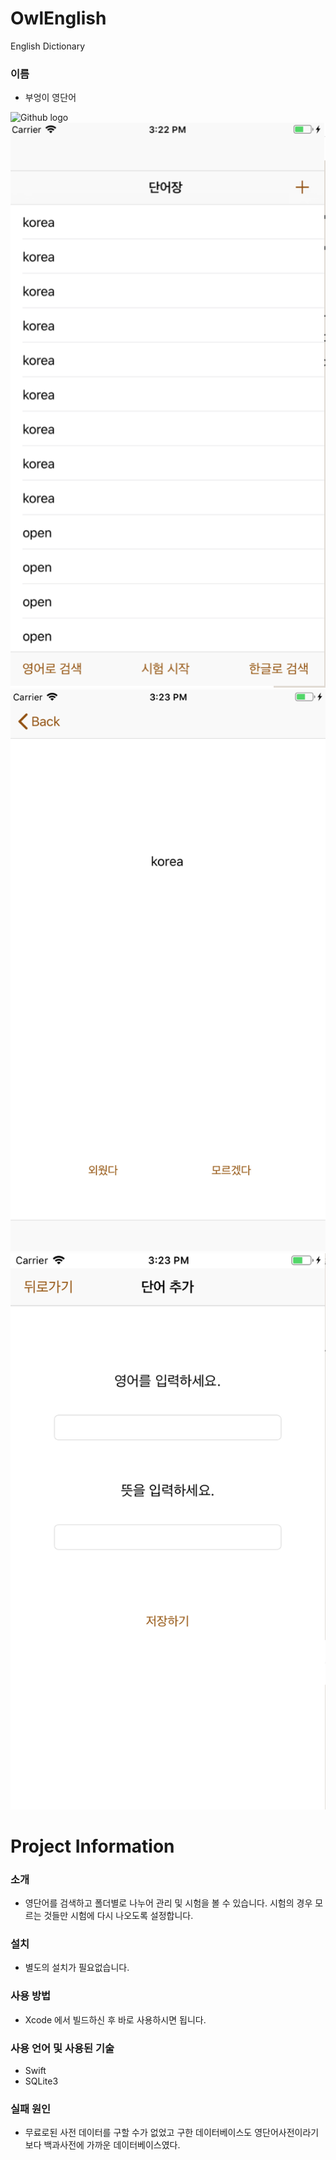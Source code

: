 # OwlEnglish
English Dictionary
 ### 이름
 * 부엉이 영단어
 
 ![Github logo](/게으른부엉이.png)
 ![Github logo](/1.png)
 ![Github logo](/2.png)
 ![Github logo](/3.png)


# Project Information
### 소개
 * 영단어를 검색하고 폴더별로 나누어 관리 및 시험을 볼 수 있습니다.
시험의 경우 모르는 것들만 시험에 다시 나오도록 설정합니다.

### 설치 
 * 별도의 설치가 필요없습니다.

### 사용 방법
 * Xcode 에서 빌드하신 후 바로 사용하시면 됩니다.

### 사용 언어 및 사용된 기술
  * Swift
  * SQLite3

### 실패 원인
 * 무료로된 사전 데이터를 구할 수가 없었고 구한 데이터베이스도 영단어사전이라기보다 백과사전에 가까운 데이터베이스였다.
